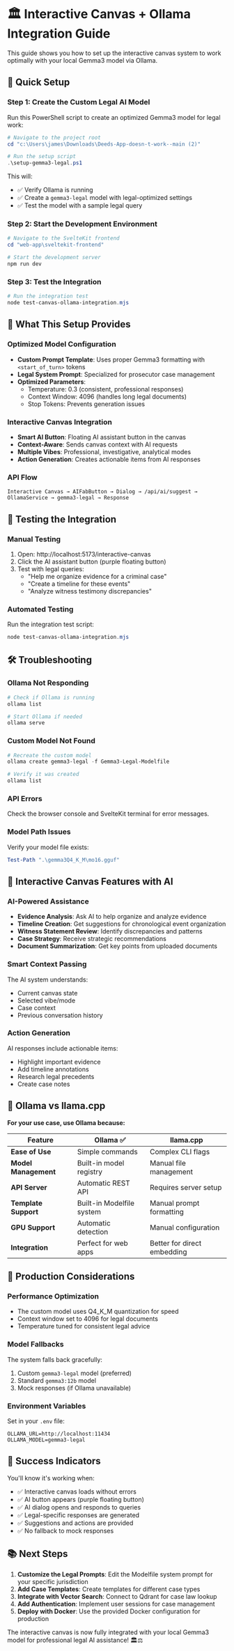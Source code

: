 # 🏛️ Interactive Canvas + Ollama Integration Guide

This guide shows you how to set up the interactive canvas system to work optimally with your local Gemma3 model via Ollama.

## 🎯 Quick Setup

### Step 1: Create the Custom Legal AI Model

Run this PowerShell script to create an optimized Gemma3 model for legal work:

```powershell
# Navigate to the project root
cd "c:\Users\james\Downloads\Deeds-App-doesn-t-work--main (2)"

# Run the setup script
.\setup-gemma3-legal.ps1
```

This will:
- ✅ Verify Ollama is running
- ✅ Create a `gemma3-legal` model with legal-optimized settings
- ✅ Test the model with a sample legal query

### Step 2: Start the Development Environment

```powershell
# Navigate to the SvelteKit frontend
cd "web-app\sveltekit-frontend"

# Start the development server
npm run dev
```

### Step 3: Test the Integration

```powershell
# Run the integration test
node test-canvas-ollama-integration.mjs
```

## 🔧 What This Setup Provides

### **Optimized Model Configuration**
- **Custom Prompt Template**: Uses proper Gemma3 formatting with `<start_of_turn>` tokens
- **Legal System Prompt**: Specialized for prosecutor case management
- **Optimized Parameters**: 
  - Temperature: 0.3 (consistent, professional responses)
  - Context Window: 4096 (handles long legal documents)
  - Stop Tokens: Prevents generation issues

### **Interactive Canvas Integration**
- **Smart AI Button**: Floating AI assistant button in the canvas
- **Context-Aware**: Sends canvas context with AI requests
- **Multiple Vibes**: Professional, investigative, analytical modes
- **Action Generation**: Creates actionable items from AI responses

### **API Flow**
```
Interactive Canvas → AIFabButton → Dialog → /api/ai/suggest → OllamaService → gemma3-legal → Response
```

## 🧪 Testing the Integration

### **Manual Testing**
1. Open: http://localhost:5173/interactive-canvas
2. Click the AI assistant button (purple floating button)
3. Test with legal queries:
   - "Help me organize evidence for a criminal case"
   - "Create a timeline for these events"
   - "Analyze witness testimony discrepancies"

### **Automated Testing**
Run the integration test script:
```powershell
node test-canvas-ollama-integration.mjs
```

## 🛠️ Troubleshooting

### **Ollama Not Responding**
```powershell
# Check if Ollama is running
ollama list

# Start Ollama if needed
ollama serve
```

### **Custom Model Not Found**
```powershell
# Recreate the custom model
ollama create gemma3-legal -f Gemma3-Legal-Modelfile

# Verify it was created
ollama list
```

### **API Errors**
Check the browser console and SvelteKit terminal for error messages.

### **Model Path Issues**
Verify your model file exists:
```powershell
Test-Path ".\gemma3Q4_K_M\mo16.gguf"
```

## 🎨 Interactive Canvas Features with AI

### **AI-Powered Assistance**
- **Evidence Analysis**: Ask AI to help organize and analyze evidence
- **Timeline Creation**: Get suggestions for chronological event organization  
- **Witness Statement Review**: Identify discrepancies and patterns
- **Case Strategy**: Receive strategic recommendations
- **Document Summarization**: Get key points from uploaded documents

### **Smart Context Passing**
The AI system understands:
- Current canvas state
- Selected vibe/mode
- Case context
- Previous conversation history

### **Action Generation**
AI responses include actionable items:
- Highlight important evidence
- Add timeline annotations
- Research legal precedents
- Create case notes

## 🔄 Ollama vs llama.cpp

**For your use case, use Ollama because:**

| Feature | Ollama ✅ | llama.cpp |
|---------|-----------|-----------|
| **Ease of Use** | Simple commands | Complex CLI flags |
| **Model Management** | Built-in model registry | Manual file management |
| **API Server** | Automatic REST API | Requires server setup |
| **Template Support** | Built-in Modelfile system | Manual prompt formatting |
| **GPU Support** | Automatic detection | Manual configuration |
| **Integration** | Perfect for web apps | Better for direct embedding |

## 🚀 Production Considerations

### **Performance Optimization**
- The custom model uses Q4_K_M quantization for speed
- Context window set to 4096 for legal documents
- Temperature tuned for consistent legal advice

### **Model Fallbacks**
The system falls back gracefully:
1. Custom `gemma3-legal` model (preferred)
2. Standard `gemma3:12b` model
3. Mock responses (if Ollama unavailable)

### **Environment Variables**
Set in your `.env` file:
```env
OLLAMA_URL=http://localhost:11434
OLLAMA_MODEL=gemma3-legal
```

## 🎉 Success Indicators

You'll know it's working when:
- ✅ Interactive canvas loads without errors
- ✅ AI button appears (purple floating button)
- ✅ AI dialog opens and responds to queries
- ✅ Legal-specific responses are generated
- ✅ Suggestions and actions are provided
- ✅ No fallback to mock responses

## 📚 Next Steps

1. **Customize the Legal Prompts**: Edit the Modelfile system prompt for your specific jurisdiction
2. **Add Case Templates**: Create templates for different case types
3. **Integrate with Vector Search**: Connect to Qdrant for case law lookup
4. **Add Authentication**: Implement user sessions for case management
5. **Deploy with Docker**: Use the provided Docker configuration for production

The interactive canvas is now fully integrated with your local Gemma3 model for professional legal AI assistance! 🏛️⚖️
